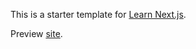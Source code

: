 This is a starter template for [Learn Next.js](https://nextjs.org/learn).

Preview [site](https://nextjs-blog-ochre-xi.vercel.app/).
